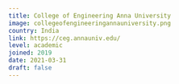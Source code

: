 ```yaml
---
title: College of Engineering Anna University
image: collegeofengineeringannauniversity.png
country: India
link: https://ceg.annauniv.edu/
level: academic
joined: 2019
date: 2021-03-31
draft: false
---
```

